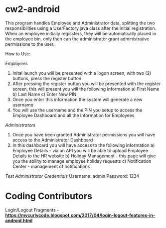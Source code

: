 # cw2-android

This program handles Employee and Administrator data, splitting the two responsibilities using a UserFactory.java class after the initial registration. When an employee initially regissters, they will be automatically placed in the employee bin, only then can the administrator grant administrative permissions to the user.

How to Use:

_Employees_
1. Inital launch you will be presented with a logon screen, with two (2) buttons, press the register button
2. After pressing the register button you will be presented with the register screen, this will present you will the following information
   a) First Name
   b) Last Name
   c) Enter New PIN
3. Once you enter this information the system will generate a new username
4. You will use the username and the PIN you setup to access the Employee Dashboard and all the information for Employees

_Administrators_
1. Once you have been granted Administrator permissions you will have access to the Administrator Dashboard
2. In this dashboard you will have access to the following information
   a) Employee Details - via an API you will be able to upload Employee Details to the HR website
   b) Holiday Management - this page will give you the ability to manage employee holiday requests
   c) Notification Center - management of notifications

_Test Administrator Credentials_
Username: admin
Password: 1234

Coding Contributors
=====================
Login/Logout Fragments - **https://mycurlycode.blogspot.com/2017/04/login-logout-features-in-android.html**
